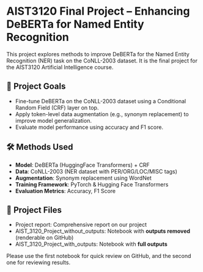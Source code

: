# AIST3120 Final Project – Enhancing DeBERTa for Named Entity Recognition

This project explores methods to improve DeBERTa for the Named Entity Recognition (NER) task on the CoNLL-2003 dataset. It is the final project for the AIST3120 Artificial Intelligence course.

## 🧠 Project Goals
- Fine-tune DeBERTa on the CoNLL-2003 dataset using a Conditional Random Field (CRF) layer on top.
- Apply token-level data augmentation (e.g., synonym replacement) to improve model generalization.
- Evaluate model performance using accuracy and F1 score.

## 🛠️ Methods Used
- **Model**: DeBERTa (HuggingFace Transformers) + CRF
- **Data**: CoNLL-2003 (NER dataset with PER/ORG/LOC/MISC tags)
- **Augmentation**: Synonym replacement using WordNet
- **Training Framework**: PyTorch & Hugging Face Transformers
- **Evaluation Metrics**: Accuracy, F1 Score

## 📁 Project Files
- Project report: Comprehensive report on our project
- AIST_3120_Project_without_outputs: Notebook with **outputs removed** (renderable on GitHub)
- AIST_3120_Project_with_outputs: Notebook with **full outputs**
  
Please use the first notebook for quick review on GitHub, and the second one for reviewing results.
